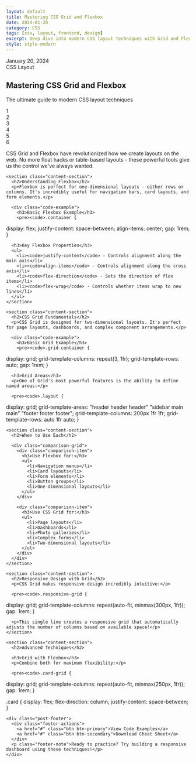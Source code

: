 ```yaml
---
layout: default
title: Mastering CSS Grid and Flexbox
date: 2024-01-20
category: CSS
tags: [css, layout, frontend, design]
excerpt: Deep dive into modern CSS layout techniques with Grid and Flexbox, including practical examples and real-world use cases for creating responsive designs.
style: style-modern
---
```


<article class="blog-post style-modern">
  <div class="post-hero">
    <div class="hero-content">
      <div class="post-meta">
        <time datetime="2024-01-20">January 20, 2024</time>
        <div class="post-categories">
          <span class="category">CSS</span>
          <span class="category">Layout</span>
        </div>
      </div>
      <h1 class="post-title">Mastering CSS Grid and Flexbox</h1>
      <p class="post-subtitle">The ultimate guide to modern CSS layout techniques</p>
    </div>
    <div class="hero-visual">
      <div class="grid-demo">
        <div class="grid-item">1</div>
        <div class="grid-item">2</div>
        <div class="grid-item">3</div>
        <div class="grid-item">4</div>
        <div class="grid-item">5</div>
        <div class="grid-item">6</div>
      </div>
    </div>
  </div>

  <div class="post-content">
    <div class="content-intro">
      <p class="lead">CSS Grid and Flexbox have revolutionized how we create layouts on the web. No more float hacks or table-based layouts - these powerful tools give us the control we've always wanted.</p>
    </div>

    <section class="content-section">
      <h2>Understanding Flexbox</h2>
      <p>Flexbox is perfect for one-dimensional layouts - either rows or columns. It's incredibly useful for navigation bars, card layouts, and form elements.</p>
      
      <div class="code-example">
        <h3>Basic Flexbox Example</h3>
        <pre><code>.container {
  display: flex;
  justify-content: space-between;
  align-items: center;
  gap: 1rem;
}</code></pre>
      </div>

      <h3>Key Flexbox Properties</h3>
      <ul>
        <li><code>justify-content</code> - Controls alignment along the main axis</li>
        <li><code>align-items</code> - Controls alignment along the cross axis</li>
        <li><code>flex-direction</code> - Sets the direction of flex items</li>
        <li><code>flex-wrap</code> - Controls whether items wrap to new lines</li>
      </ul>
    </section>

    <section class="content-section">
      <h2>CSS Grid Fundamentals</h2>
      <p>CSS Grid is designed for two-dimensional layouts. It's perfect for page layouts, dashboards, and complex component arrangements.</p>

      <div class="code-example">
        <h3>Basic Grid Example</h3>
        <pre><code>.grid-container {
  display: grid;
  grid-template-columns: repeat(3, 1fr);
  grid-template-rows: auto;
  gap: 1rem;
}</code></pre>
      </div>

      <h3>Grid Areas</h3>
      <p>One of Grid's most powerful features is the ability to define named areas:</p>
      
      <pre><code>.layout {
  display: grid;
  grid-template-areas: 
    "header header header"
    "sidebar main main"
    "footer footer footer";
  grid-template-columns: 200px 1fr 1fr;
  grid-template-rows: auto 1fr auto;
}</code></pre>
    </section>

    <section class="content-section">
      <h2>When to Use Each</h2>
      
      <div class="comparison-grid">
        <div class="comparison-item">
          <h3>Use Flexbox for:</h3>
          <ul>
            <li>Navigation menus</li>
            <li>Card layouts</li>
            <li>Form elements</li>
            <li>Button groups</li>
            <li>One-dimensional layouts</li>
          </ul>
        </div>
        
        <div class="comparison-item">
          <h3>Use CSS Grid for:</h3>
          <ul>
            <li>Page layouts</li>
            <li>Dashboards</li>
            <li>Photo galleries</li>
            <li>Complex forms</li>
            <li>Two-dimensional layouts</li>
          </ul>
        </div>
      </div>
    </section>

    <section class="content-section">
      <h2>Responsive Design with Grid</h2>
      <p>CSS Grid makes responsive design incredibly intuitive:</p>

      <pre><code>.responsive-grid {
  display: grid;
  grid-template-columns: repeat(auto-fit, minmax(300px, 1fr));
  gap: 1rem;
}</code></pre>

      <p>This single line creates a responsive grid that automatically adjusts the number of columns based on available space!</p>
    </section>

    <section class="content-section">
      <h2>Advanced Techniques</h2>
      
      <h3>Grid with Flexbox</h3>
      <p>Combine both for maximum flexibility:</p>
      
      <pre><code>.card-grid {
  display: grid;
  grid-template-columns: repeat(auto-fit, minmax(250px, 1fr));
  gap: 1rem;
}

.card {
  display: flex;
  flex-direction: column;
  justify-content: space-between;
}</code></pre>
    </section>

    <div class="post-footer">
      <div class="footer-actions">
        <a href="#" class="btn btn-primary">View Code Examples</a>
        <a href="#" class="btn btn-secondary">Download Cheat Sheet</a>
      </div>
      <p class="footer-note">Ready to practice? Try building a responsive dashboard using these techniques!</p>
    </div>
  </div>
</article>
